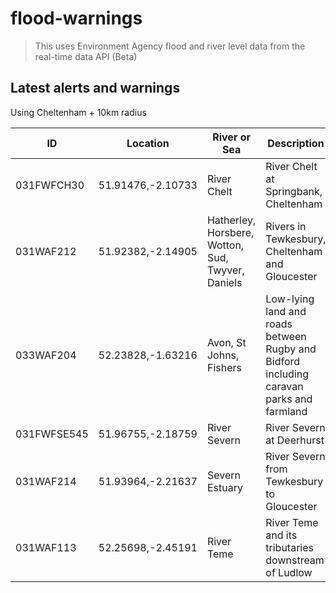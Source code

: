 # flood-warnings

> This uses Environment Agency flood and river level data from the real-time data API (Beta)

## Latest alerts and warnings

Using Cheltenham + 10km radius

<!-- table_marker starts -->
| ID | Location | River or Sea | Description |
|--|--|--|--|
 | 031FWFCH30 | 51.91476,-2.10733 | River Chelt | River Chelt at Springbank, Cheltenham |
 | 031WAF212 | 51.92382,-2.14905 | Hatherley, Horsbere, Wotton, Sud, Twyver, Daniels | Rivers in Tewkesbury, Cheltenham and Gloucester |
 | 033WAF204 | 52.23828,-1.63216 | Avon, St Johns, Fishers | Low-lying land and roads between Rugby and Bidford including caravan parks and farmland |
 | 031FWFSE545 | 51.96755,-2.18759 | River Severn | River Severn at Deerhurst |
 | 031WAF214 | 51.93964,-2.21637 | Severn Estuary | River Severn from Tewkesbury to Gloucester |
 | 031WAF113 | 52.25698,-2.45191 | River Teme | River Teme and its tributaries downstream of Ludlow |
<!-- table_marker ends -->
